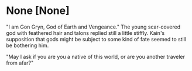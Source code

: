 # None [None]
"I am Gon Gryn, God of Earth and Vengeance." The young scar-covered god with feathered hair and talons replied still a little stiffly. Kain's supposition that gods might be subject to some kind of fate seemed to still be bothering him.

"May I ask if you are you a native of this world, or are you another traveler from afar?"
